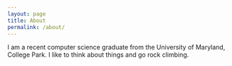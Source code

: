 ```yaml
---
layout: page
title: About
permalink: /about/
---
```


I am a recent computer science graduate from the University of Maryland, College Park. I like to think about things and go rock climbing.
